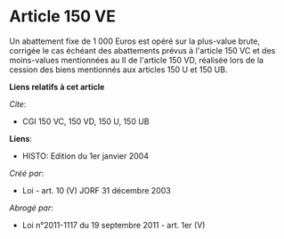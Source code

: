 # Article 150 VE

Un abattement fixe de 1 000 Euros est opéré sur la plus-value brute, corrigée le cas échéant des abattements prévus à
l'article 150 VC et des moins-values mentionnées au II de l'article 150 VD, réalisée lors de la cession des biens mentionnés
aux articles 150 U et 150 UB.

**Liens relatifs à cet article**

_Cite_:

  - CGI 150 VC, 150 VD, 150 U, 150 UB

**Liens**:

  - HISTO: Edition du 1er janvier 2004

_Créé par_:

  - Loi - art. 10 (V) JORF 31 décembre 2003

_Abrogé par_:

  - Loi n°2011-1117 du 19 septembre 2011 - art. 1er (V)
